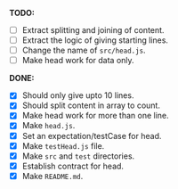 **TODO:**

- [ ] Extract splitting and joining of content.
- [ ] Extract the logic of giving starting lines.
- [ ] Change the name of `src/head.js`.
- [ ] Make head work for data only.

**DONE:**

- [x] Should only give upto 10 lines.
- [x] Should split content in array to count.
- [x] Make head work for more than one line.
- [x] Make `head.js`.
- [x] Set an expectation/testCase for head.
- [x] Make `testHead.js` file.
- [x] Make `src` and `test` directories.
- [x] Establish contract for head.
- [x] Make `README.md`.